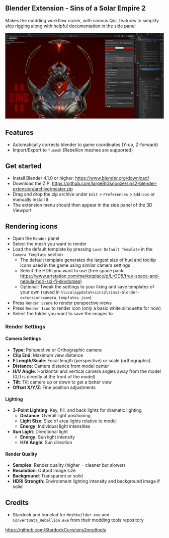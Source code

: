 ## Blender Extension - Sins of a Solar Empire 2


Makes the modding workflow cozier, with various QoL features to simplify ship rigging along with helpful documentation in the side panel

<img src="./blender_splash.png"></img>

## Features
- Automatically corrects blender to game coordinates (Y-up, Z-forward)
- Import/Export to `*.mesh` (Rebellion meshes are supported)

## Get started

- Install Blender 4.1.0 or higher: https://www.blender.org/download/
- Download the ZIP: https://github.com/largeBIGsnooze/sins2-blender-extension/archive/master.zip
- Drag and drop the zip archive under `Edit` > `Preferences` > `Add-ons` or manually install it
- The extension menu should then appear in the side panel of the 3D Viewport

## Rendering icons

- Open the `Render` panel
- Select the mesh you want to render
- Load the default template by pressing `Load Default Template` in the `Camera Template` section
    - The default template generates the largest size of hud and tooltip icons used in the game using similar camera settings
    - Select the HDRi you want to use
        (free space pack: https://www.artstation.com/marketplace/p/LrOD5/free-space-and-nebula-hdri-sci-fi-skydomes)
    - Optional: Tweak the settings to your liking and save templates of your own (saved in `%localappdata%\sins2\sins2-blender-extension\camera_templates.json`)
- Press `Render Scene` to render perspective views
- Press `Render Icon` to render icon (only a basic white silhouette for now)
- Select the folder you want to save the images to

### Render Settings

#### Camera Settings
- **Type**: Perspective or Orthographic camera
- **Clip End**: Maximum view distance
- **F Length/Scale**: Focal length (perspective) or scale (orthographic)
- **Distance**: Camera distance from model center
- **H/V Angle**: Horizontal and vertical camera angles away from the model (0,0 is directly at the front of the model)
- **Tilt**: Tilt camera up or down to get a better view
- **Offset X/Y/Z**: Fine position adjustments

#### Lighting
- **3-Point Lighting**: Key, fill, and back lights for dramatic lighting
  - **Distance**: Overall light positioning
  - **Light Size**: Size of area lights relative to model
  - **Energy**: Individual light intensities
- **Sun Light**: Directional light
  - **Energy**: Sun light intensity
  - **H/V Angle**: Sun direction

#### Render Quality
- **Samples**: Render quality (higher = cleaner but slower)
- **Resolution**: Output image size
- **Background**: Transparent or solid
- **HDRi Strength**: Environment lighting intensity and background image if solid

## Credits
- Stardock and Ironclad for `Meshbuilder.exe` and `ConvertData_Rebellion.exe` from their modding tools repository

https://github.com/StardockCorp/sins2modtools
